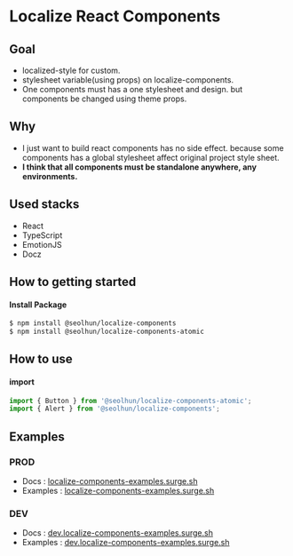 # Localize React Components

## Goal
- localized-style for custom.
- stylesheet variable(using props) on localize-components.
- One components must has a one stylesheet and design. but components be changed using theme props.

## Why
- I just want to build react components has no side effect. because some components has a global stylesheet affect original project style sheet.
- **I think that all components must be standalone anywhere, any environments.**

## Used stacks
- React
- TypeScript
- EmotionJS
- Docz

## How to getting started
#### Install Package
```bash
$ npm install @seolhun/localize-components
$ npm install @seolhun/localize-components-atomic
```

## How to use
#### import
```js
import { Button } from '@seolhun/localize-components-atomic';
import { Alert } from '@seolhun/localize-components';
```

## Examples
### PROD
- Docs : [localize-components-examples.surge.sh](http://localize-components-docs.surge.sh/#/)
- Examples : [localize-components-examples.surge.sh](http://localize-components-examples.surge.sh/#/)

### DEV
- Docs : [dev.localize-components-examples.surge.sh](http://dev.localize-components-docs.surge.sh/#/)
- Examples : [dev.localize-components-examples.surge.sh](http://dev.localize-components-examples.surge.sh/#/)
